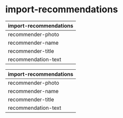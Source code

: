 # import-recommendations

| import-recommendations |
| :---- |
| recommender-photo | https://example.com/recommender-photo.png |
| recommender-name | Jane Smith |
| recommender-title | Senior Manager at Tech Company |
| recommendation-text | John is an exceptional software engineer with a keen eye for detail. His problem-solving skills and ability to work well in a team make him a valuable asset to any organization. |

| import-recommendations |
| :---- |
| recommender-photo | https://example.com/another-recommender-photo.png |
| recommender-name | Mike Johnson |
| recommender-title | CTO at Startup Inc. |
| recommendation-text | I had the pleasure of working with John on several projects. His technical expertise and dedication to quality are truly impressive. He consistently delivers outstanding results and is always eager to learn and grow. |
